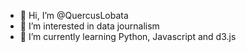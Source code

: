 - 👋 Hi, I’m @QuercusLobata
- 👀 I’m interested in data journalism
- 🌱 I’m currently learning Python, Javascript and d3.js

<!---
QuercusLobata/QuercusLobata is a ✨ special ✨ repository because its `README.md` (this file) appears on your GitHub profile.
You can click the Preview link to take a look at your changes.
--->
